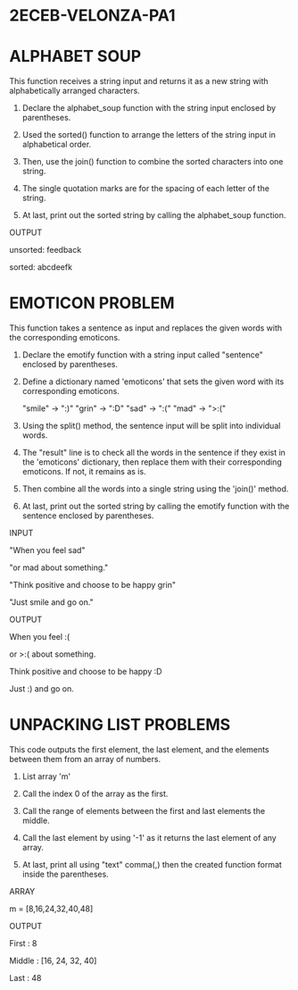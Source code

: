 # 2ECEB-VELONZA-PA1

# ALPHABET SOUP

This function receives a string input and returns it as a new string with alphabetically arranged characters.

1. Declare the alphabet_soup function with the string input enclosed by parentheses.

2. Used the sorted() function to arrange the letters of the string input in alphabetical order.

3. Then, use the join() function to combine the sorted characters into one string.

4. The single quotation marks are for the spacing of each letter of the string.

5. At last, print out the sorted string by calling the alphabet_soup function.

OUTPUT

unsorted: feedback

sorted: abcdeefk


# EMOTICON PROBLEM

This function takes a sentence as input and replaces the given words with the corresponding emoticons.

1. Declare the emotify function with a string input called "sentence" enclosed by parentheses.
   
2. Define a dictionary named 'emoticons' that sets the given word with its corresponding emoticons.

    "smile" →  ":)"
    "grin"  →  ":D"
    "sad"   →  ":("
    "mad"   →  ">:("
   
4. Using the split() method, the sentence input will be split into individual words.
   
5. The "result" line is to check all the words in the sentence if they exist in the 'emoticons' dictionary, then replace them with their corresponding emoticons. If not, it remains as is.
   
6. Then combine all the words into a single string using the 'join()' method.
   
7. At last, print out the sorted string by calling the emotify function with the sentence enclosed by parentheses.

INPUT

"When you feel sad"

"or mad about something."

"Think positive and choose to be happy grin"

"Just smile and go on."


OUTPUT

When you feel :(

or >:( about something.

Think positive and choose to be happy :D

Just :) and go on.


# UNPACKING LIST PROBLEMS

This code outputs the first element, the last element, and the elements between them from an array of numbers.

1. List array 'm'

2. Call the index 0 of the array as the first.

3. Call the range of elements between the first and last elements the middle.

4. Call the last element by using '-1' as it returns the last element of any array.

5. At last, print all using "text" comma(,) then the created function format inside the parentheses.

ARRAY

m = [8,16,24,32,40,48]

OUTPUT 

First : 8

Middle : [16, 24, 32, 40]

Last : 48


   
  
